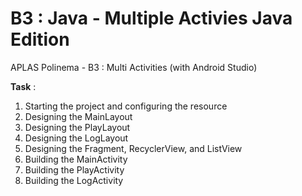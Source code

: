 # B3 : Java - Multiple Activies Java Edition

APLAS Polinema - B3 : Multi Activities (with Android Studio)

**Task** :
1. Starting the project and configuring the resource
2. Designing the MainLayout
3. Designing the PlayLayout
4. Designing the LogLayout
5. Designing the Fragment, RecyclerView, and ListView
6. Building the MainActivity
7. Building the PlayActivity
8. Building the LogActivity
